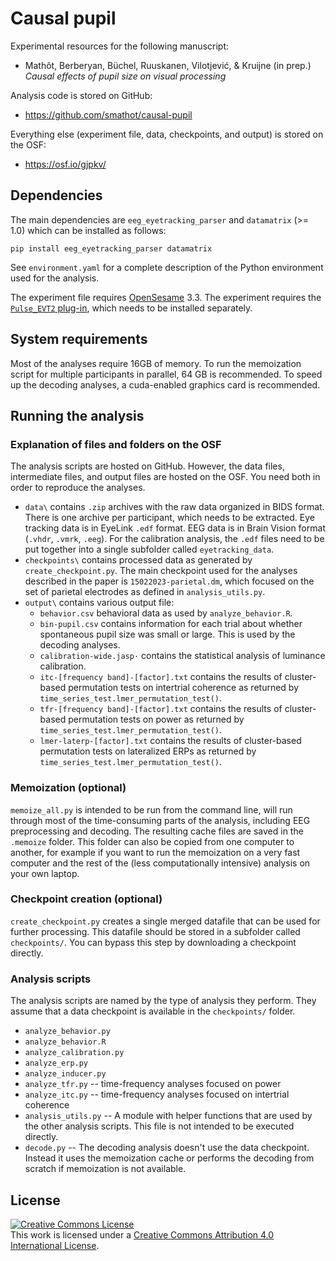 # Causal pupil

Experimental resources for the following manuscript:

- Mathôt, Berberyan, Büchel, Ruuskanen, Vilotjević, & Kruijne (in prep.)
  *Causal effects of pupil size on visual processing*

Analysis code is stored on GitHub:

- <https://github.com/smathot/causal-pupil>

Everything else (experiment file, data, checkpoints, and output) is stored on the OSF:

- <https://osf.io/gjpkv/>

## Dependencies

The main dependencies are `eeg_eyetracking_parser` and `datamatrix` (>= 1.0) which can be installed as follows:

```
pip install eeg_eyetracking_parser datamatrix
```

See `environment.yaml` for a complete description of the Python environment used for the analysis.

The experiment file requires [OpenSesame](https://osdoc.cogsci.nl/) 3.3. The experiment requires the [`Pulse_EVT2` plug-in](https://github.com/markspan/EVT2), which needs to be installed separately.


## System requirements

Most of the analyses require 16GB of memory. To run the memoization script for multiple participants in parallel, 64 GB is recommended. To speed up the decoding analyses, a cuda-enabled graphics card is recommended.


## Running the analysis

### Explanation of files and folders on the OSF

The analysis scripts are hosted on GitHub. However, the data files, intermediate files, and output files are hosted on the OSF. You need both in order to reproduce the analyses.

- `data\` contains `.zip` archives with the raw data organized in BIDS format. There is one archive per participant, which needs to be extracted. Eye tracking data is in EyeLink `.edf` format. EEG data is in Brain Vision format (`.vhdr`, `.vmrk`, `.eeg`). For the calibration analysis, the `.edf` files need to be put together into a single subfolder called `eyetracking_data`.
- `checkpoints\` contains processed data as generated by `create_checkpoint.py`. The main checkpoint used for the analyses described in the paper is `15022023-parietal.dm`, which focused on the set of parietal electrodes as defined in `analysis_utils.py`.
- `output\` contains various output file:
  - `behavior.csv` behavioral data as used by `analyze_behavior.R`.
  - `bin-pupil.csv` contains information for each trial about whether spontaneous pupil size was small or large. This is used by the decoding analyses.
  - `calibration-wide.jasp·` contains the statistical analysis of luminance calibration.
  - `itc-[frequency band]-[factor].txt` contains the results of cluster-based permutation tests on intertrial coherence as returned by `time_series_test.lmer_permutation_test()`.
  - `tfr-[frequency band]-[factor].txt` contains the results of cluster-based permutation tests on power as returned by `time_series_test.lmer_permutation_test()`.
  - `lmer-laterp-[factor].txt` contains the results of cluster-based permutation tests on lateralized ERPs as returned by `time_series_test.lmer_permutation_test()`.


### Memoization (optional)

`memoize_all.py` is intended to be run from the command line, will run through most of the time-consuming parts of the analysis, including EEG preprocessing and decoding. The resulting cache files are saved in the `.memoize` folder. This folder can also be copied from one computer to another, for example if you want to run the memoization on a very fast computer and the rest of the (less computationally intensive) analysis on your own laptop.


### Checkpoint creation (optional)

`create_checkpoint.py` creates a single merged datafile that can be used for further processing. This datafile should be stored in a subfolder called `checkpoints/`. You can bypass this step by downloading a checkpoint directly.


### Analysis scripts

The analysis scripts are named by the type of analysis they perform. They assume that a data checkpoint is available in the `checkpoints/` folder.

- `analyze_behavior.py`
- `analyze_behavior.R`
- `analyze_calibration.py`
- `analyze_erp.py`
- `analyze_inducer.py`
- `analyze_tfr.py` -- time-frequency analyses focused on power
- `analyze_itc.py` -- time-frequency analyses focused on intertrial coherence
- `analysis_utils.py` -- A module with helper functions that are used by the other analysis scripts. This file is not intended to be executed directly.
- `decode.py` -- The decoding analysis doesn't use the data checkpoint. Instead it uses the memoization cache or performs the decoding from scratch if memoization is not available.


## License

<a rel="license" href="http://creativecommons.org/licenses/by/4.0/"><img alt="Creative Commons License" style="border-width:0" src="https://i.creativecommons.org/l/by/4.0/88x31.png" /></a><br />This work is licensed under a <a rel="license" href="http://creativecommons.org/licenses/by/4.0/">Creative Commons Attribution 4.0 International License</a>.
